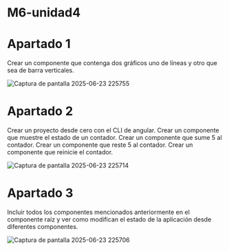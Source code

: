 # M6-unidad4

# Apartado 1
Crear un componente que contenga dos gráficos uno de líneas y otro que sea de barra verticales.

![Captura de pantalla 2025-06-23 225755](https://github.com/user-attachments/assets/086aa270-2c36-4551-abc2-33472dfd7ffe)

# Apartado 2
Crear un proyecto desde cero con el CLI de angular.
Crear un componente que muestre el estado de un contador.
Crear un componente que sume 5 al contador.
Crear un componente que reste 5 al contador.
Crear un componente que reinicie el contador.

![Captura de pantalla 2025-06-23 225714](https://github.com/user-attachments/assets/1ffda715-212c-4817-a4a6-c7873b8ac850)

# Apartado 3
Incluir todos los componentes mencionados anteriormente en el componente raíz y ver como modifican el estado de la aplicación desde diferentes componentes.

![Captura de pantalla 2025-06-23 225706](https://github.com/user-attachments/assets/914e8c28-3eb9-49ed-9300-602689607878)

